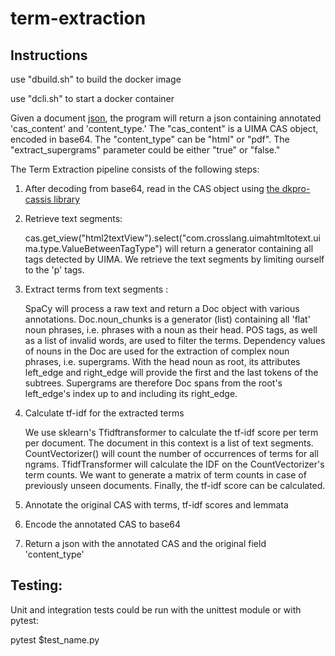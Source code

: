 # term-extraction

## Instructions

use "dbuild.sh" to build the docker image

use "dcli.sh" to start a docker container

Given a document [json](https://github.com/alina-crosslang/term-extraction/blob/master/example.json), the program will return a json containing annotated 'cas_content' and 'content_type.'
The "cas_content" is a UIMA CAS object, encoded in base64. The "content_type" can be "html" or "pdf". The "extract_supergrams" parameter could be either "true" or "false."


The Term Extraction pipeline consists of the following steps:

1. After decoding from base64, read in the CAS object using [the dkpro-cassis library](https://github.com/dkpro/dkpro-cassis)
2. Retrieve text segments:

   cas.get_view("html2textView").select("com.crosslang.uimahtmltotext.uima.type.ValueBetweenTagType") will return a generator containing all tags detected by UIMA. 
   We retrieve the text segments by limiting ourself to the 'p' tags.
   
3. Extract terms from text segments :
   
   SpaCy will process a raw text and return a Doc object with various annotations. 
   Doc.noun_chunks is a generator (list) containing all 'flat' noun phrases, i.e. phrases with a noun as their head.
   POS tags, as well as a list of invalid words, are used to filter the terms.
   Dependency values of nouns in the Doc are used for the extraction of complex noun phrases, i.e. supergrams. 
   With the head noun as root, its attributes left_edge and right_edge will provide the first and the last tokens of the subtrees.
   Supergrams are therefore Doc spans from the root's left_edge's index up to and including its right_edge.

4. Calculate tf-idf for the extracted terms

   We use sklearn's Tfidftransformer to calculate the tf-idf score per term per document. 
   The document in this context is a list of text segments.
   CountVectorizer() will count the number of occurrences of terms for all ngrams.
   TfidfTransformer will calculate the IDF on the CountVectorizer's term counts.
   We want to generate a matrix of term counts in case of previously unseen documents.
   Finally, the tf-idf score can be calculated.
   
5. Annotate the original CAS with terms, tf-idf scores and lemmata
6. Encode the annotated CAS to base64
7. Return a json with the annotated CAS and the original field 'content_type'

## Testing:

Unit and integration tests could be run with the unittest module or with pytest:

pytest $test_name.py
